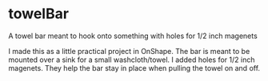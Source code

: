 # towelBar
A towel bar meant to hook onto something with holes for 1/2 inch magenets

I made this as a little practical project in OnShape. The bar is meant to be mounted over a sink for a small washcloth/towel. I added holes for 1/2 inch magenets. They help the bar stay in place when pulling the towel on and off.
